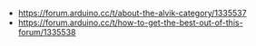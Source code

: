 - https://forum.arduino.cc/t/about-the-alvik-category/1335537
- https://forum.arduino.cc/t/how-to-get-the-best-out-of-this-forum/1335538
